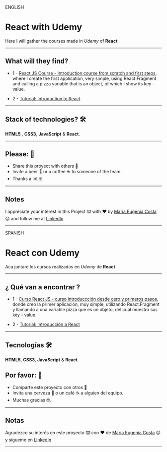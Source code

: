 ENGLISH

# React with Udemy

Here I will gather the courses made in *Udemy* of **React**

---

## What will they find?

- 1 - [React JS Course - Introduction course from scratch and first steps](https://github.com/eugenia1984/react-con-Udemy/tree/main/01_react_js_course_de_introduction_from_zero_first_steps), where I create the first application, very simple, using React.Fragment and calling a pizza variable that is an object, of which I show its key - value.

- 2 - [Tutorial: Introduction to React](https://github.com/eugenia1984/react-con-Udemy/tree/main/02_introduccion_a_react)

---

## Stack of technologies?  🛠️

**HTML5** , **CSS3**, **JavaScript** & **React**.


---
 


## Please: 🎁

* Share this proyect with others 📢
* Invite a beer 🍺 or a coffee ☕  to someone of the team. 
* Thanks a lot 🤓.


---

## Notes

I appreciate your interest in this Project ⌨️ with ❤️ by [María Eugenia Costa](https://github.com/eugenia1984) 😊 and follow me at [LinkedIn](http://www.linkedin.com/in/maríaeugeniacosta) 

---


SPANISH


# React con Udemy

Aca juntare los cursos realizados en *Udemy* de **React**

---

## ¿ Qué van a encontrar ?

- 1 - [Curso React JS - curso introduccción desde cero y primeros pasos](https://github.com/eugenia1984/react-con-Udemy/tree/main/01_react_js_curso_de_introduccion_desde_cero_primeros_pasos), donde creo la primer aplicación, muy simple, utilizando React.Fragment y llamando a una variable pizza que es un objeto, del cual muestro sus key - value.


- 2 - [Tutorial: Introducción a React](https://github.com/eugenia1984/react-con-Udemy/tree/main/02_introduccion_a_react)

---


## Tecnologías 🛠️

**HTML5**, **CSS3**,  **JavaScript** & **React**





## Por favor: 🎁

* Comparte este proyecto con otros 📢
* Invita una cerveza 🍺 o un café ☕ a alguien del equipo.
* Muchas gracias 🤓.

---

## Notas

Agradezco su interés en este proyecto ⌨️ con ❤️ de [María Eugenia Costa](https://github.com/eugenia1984) 😊 y sígueme en [LinkedIn](http://www.linkedin.com/in/maríaeugeniacosta)


---


